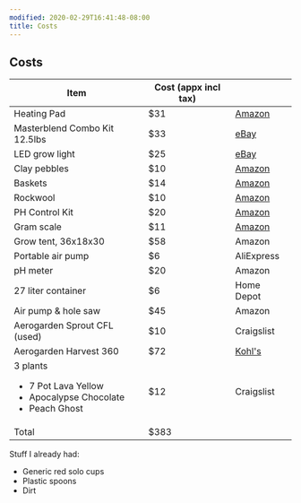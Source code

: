 ```yaml
---
modified: 2020-02-29T16:41:48-08:00
title: Costs
---
```


## Costs 

|Item|Cost (appx incl tax)| |
|-|-|-|
| Heating Pad | $31 | [Amazon](https://www.amazon.com/VIVOSUN-Seedling-Digital-Thermostat-Standard/dp/B016MKY7C8/)|
| Masterblend Combo Kit 12.5lbs| $33 | [eBay](https://www.ebay.com/itm/MASTERBLEND-4-18-38-Fertilizer-MASTER-COMBO-KIT-12-5-Pounds/372950053255)|
| LED grow light| $25 | [eBay](https://www.ebay.com/itm/Led-Grow-Light-75w-Plant-Lamp-with-Red-Blue-Spectrum-for-Indoor-Hydroponic-Grow/323773822238) |
| Clay pebbles | $10 | [Amazon](https://www.amazon.com/gp/product/B01LZQBV33/ref=ppx_yo_dt_b_asin_title_o01_s00?ie=UTF8&psc=1)|
| Baskets | $14 | [Amazon](https://www.amazon.com/gp/product/B07Q7FHL6V/ref=ox_sc_saved_title_1?smid=A1XNIEJDWAWUXN&psc=1)|
| Rockwool | $10 | [Amazon](https://www.amazon.com/gp/product/B07T8CD7MF/ref=ppx_yo_dt_b_asin_title_o02_s00?ie=UTF8&psc=1)|
| PH Control Kit | $20 | [Amazon](https://www.amazon.com/gp/product/B000BNKWZY/ref=ppx_yo_dt_b_asin_title_o03_s00?ie=UTF8&psc=1) |
| Gram scale | $11 | [Amazon](https://www.amazon.com/gp/product/B07SJTXGN7/ref=ppx_yo_dt_b_ain_title_o00_s00?ie=UTF8&psc=1) |
| Grow tent, 36x18x30 | $58 | Amazon |
| Portable air pump |$6 | AliExpress|
| pH meter | $20| Amazon |
| 27 liter container | $6 | Home Depot|
| Air pump & hole saw| $45|Amazon|
| Aerogarden Sprout CFL (used) | $10 | Craigslist |
| Aerogarden Harvest 360 | $72 | [Kohl's](https://www.kohls.com/product/prd-3435219/aerogardenharvestwith-gourmet-herb-seed-pod-kit.jsp)|
| 3 plants <ul><li>7 Pot Lava Yellow</li><li>Apocalypse Chocolate</li><li>Peach Ghost</li></ul>| $12 | Craigslist |
| Total | $383| |

Stuff I already had: 
- Generic red solo cups
- Plastic spoons
- Dirt